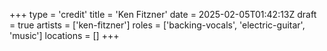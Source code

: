 +++
type = 'credit'
title = 'Ken Fitzner'
date = 2025-02-05T01:42:13Z
draft = true
artists = ['ken-fitzner']
roles = ['backing-vocals', 'electric-guitar', 'music']
locations = []
+++
